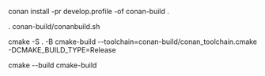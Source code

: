 

conan install -pr develop.profile -of conan-build .

. conan-build/conanbuild.sh 

cmake -S . -B cmake-build  --toolchain=conan-build/conan_toolchain.cmake -DCMAKE_BUILD_TYPE=Release 

cmake --build cmake-build
